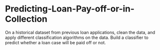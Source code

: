 # Predicting-Loan-Pay-off-or-in-Collection
On a historical dataset from previous loan applications, clean the data, and apply different classification algorithms on the data.
Build a classifier to predict whether a loan case will be paid off or not. 
